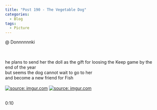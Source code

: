 ```yaml
---
title: "Post 190 - The Vegetable Dog"
categories:
  - Blog
tags:
  - Picture
---
```


@ Donnnnnnki

<br/>

<br/>
he plans to send her the doll as the gift for loosing the Keep game by the end of the year
<br/>
but seems the dog cannot wait to go to her 
<br/>
and become a new friend for Fish
<br/>

<br/>
<a href="https://imgur.com/kSL5WGt"><img src="https://i.imgur.com/kSL5WGt.png" title="source: imgur.com" /></a>
<a href="https://imgur.com/W0u5YgV"><img src="https://i.imgur.com/W0u5YgV.jpg" title="source: imgur.com" /></a>
<br/>

<br/>


0:10
<script src="https://utteranc.es/client.js"
        repo="serendipityinlife/serendipityinlife.github.io"
        issue-term="pathname"
        theme="github-light"
        crossorigin="anonymous"
        async>
</script>
